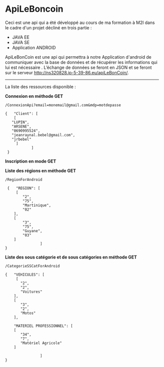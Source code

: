 # ApiLeBoncoin
Ceci est une api qui a été développé au cours de ma formation à M2I dans le cadre d'un projet décliné en trois partie :
 
 - JAVA EE
 - JAVA SE
 - Application ANDROID


ApiLeBonCoin est une api qui permettra à notre Application d'android de communiquer avec la base de données et de récupérer les informations qui lui est nécessaire .
L’échange de données se feront en JSON et se feront sur le serveur http://ns320828.ip-5-39-86.eu/apiLeBonCoin/.


----------

La liste des ressources disponible : 

**Connexion en méthode GET**

    /ConnexionApi?email=monemail@gmail.com&mdp=motdepasse

 	{   "Client": [
		[
       "LUPIN",
       "ARSENE",
       "0690995524",
       "jeanraynal.bebel@gmail.com",
       "jrbebel"
	     ]
				]
	 }

**Inscription en mode GET**
 
**Liste des régions en méthode GET**

	/RegionForAndroid

	 {   "REGION": [
		 [
   			"2",
   			"75",
   			"Martinique",
  			"02"
 		],
 		[
 		    "3",
   			"75",
   			"Guyane",
   			"03"
		]
					]
	}

**Liste des sous catégorie et de sous catégories en méthode GET**
	
	/CategorieSSCatForAndroid

 	{   "VEHICULES": [
    	 [
    	   "2",
    	   "2",
    	   "Voitures"
   		],
     	[
       	   "3",
       	   "2",
       	   "Motos"
 	    ],   
		
		"MATERIEL PROFESSIONNEL": [
     	[
      	   "34",
       	   "7",
       	   "Matériel Agricole"
        ]	
						
					]
	}

